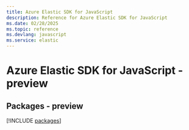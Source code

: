 ```yaml
---
title: Azure Elastic SDK for JavaScript
description: Reference for Azure Elastic SDK for JavaScript
ms.date: 02/28/2025
ms.topic: reference
ms.devlang: javascript
ms.service: elastic
---
```

# Azure Elastic SDK for JavaScript - preview
## Packages - preview
[!INCLUDE [packages](elastic-index.md)]